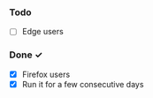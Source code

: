 
### Todo

- [ ] Edge users

### Done ✓

- [x] Firefox users
- [x] Run it for a few consecutive days
